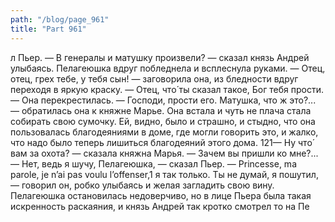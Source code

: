 ```yaml
---
path: "/blog/page_961"
title: "Part 961"
---
```


л Пьер.
— В генералы и матушку произвели? — сказал князь Андрей улыбаясь.
Пелагеюшка вдруг побледнела и всплеснула руками.
— Отец, отец, грех тебе, у тебя сын! — заговорила она, из бледности вдруг переходя в яркую краску.
— Отец, что́ ты сказал такое, Бог тебя прости. — Она перекрестилась. — Господи, прости его. Матушка, что ж это?... — обратилась она к княжне Марье. Она встала и чуть не плача стала собирать свою сумочку. Ей, видно, было и страшно, и стыдно, что она пользовалась благодеяниями в доме, где могли говорить это, и жалко, что надо было теперь лишиться благодеяний этого дома.
121— Ну что́ вам за охота? — сказала княжна Марья. — Зачем вы пришли ко мне?...
— Нет, ведь я шучу, Пелагеюшка, — сказал Пьер. — Princesse, ma parole, je n’ai pas voulu l’offenser,1 я так только. Ты не думай, я пошутил, — говорил он, робко улыбаясь и желая загладить свою вину.
Пелагеюшка остановилась недоверчиво, но в лице Пьера была такая искренность раскаяния, и князь Андрей так кротко смотрел то на Пе
